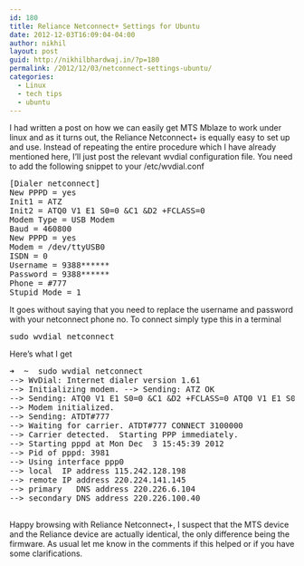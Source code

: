 ```yaml
---
id: 180
title: Reliance Netconnect+ Settings for Ubuntu
date: 2012-12-03T16:09:04-04:00
author: nikhil
layout: post
guid: http://nikhilbhardwaj.in/?p=180
permalink: /2012/12/03/netconnect-settings-ubuntu/
categories:
  - Linux
  - tech tips
  - ubuntu
---
```

I had written a post on how we can easily get MTS Mblaze to work under linux and as it turns out, the Reliance Netconnect+ is equally easy to set up and use. Instead of repeating the entire procedure which I have already mentioned here, I&#8217;ll just post the relevant wvdial configuration file. You need to add the following snippet to your /etc/wvdial.conf

<pre>[Dialer netconnect]
New PPPD = yes
Init1 = ATZ
Init2 = ATQ0 V1 E1 S0=0 &C1 &D2 +FCLASS=0
Modem Type = USB Modem
Baud = 460800
New PPPD = yes
Modem = /dev/ttyUSB0
ISDN = 0
Username = 9388******
Password = 9388******
Phone = #777
Stupid Mode = 1
</pre>

It goes without saying that you need to replace the username and password with your netconnect phone no. To connect simply type this in a terminal

<pre>sudo wvdial netconnect</pre>

Here&#8217;s what I get

<pre>➜  ~  sudo wvdial netconnect
--> WvDial: Internet dialer version 1.61
--> Initializing modem. --> Sending: ATZ OK
--> Sending: ATQ0 V1 E1 S0=0 &C1 &D2 +FCLASS=0 ATQ0 V1 E1 S0=0 &C1 &D2 +FCLASS=0 OK
--> Modem initialized.
--> Sending: ATDT#777
--> Waiting for carrier. ATDT#777 CONNECT 3100000
--> Carrier detected.  Starting PPP immediately.
--> Starting pppd at Mon Dec  3 15:45:39 2012
--> Pid of pppd: 3981
--> Using interface ppp0
--> local  IP address 115.242.128.198
--> remote IP address 220.224.141.145
--> primary   DNS address 220.226.6.104
--> secondary DNS address 220.226.100.40
 </pre>

Happy browsing with Reliance Netconnect+, I suspect that the MTS device and the Reliance device are actually identical, the only difference being the firmware. As usual let me know in the comments if this helped or if you have some clarifications.
